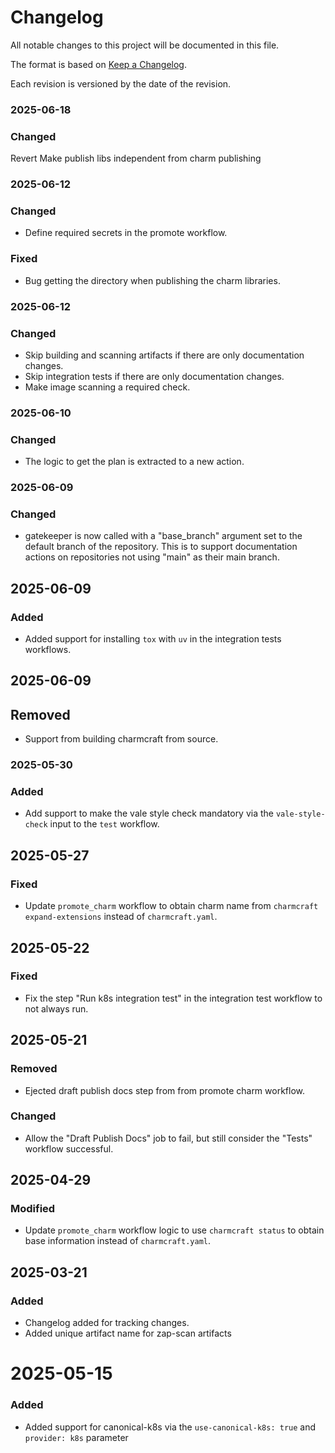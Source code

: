 # Changelog

All notable changes to this project will be documented in this file.

The format is based on [Keep a Changelog](https://keepachangelog.com/en/1.1.0/).

Each revision is versioned by the date of the revision.

### 2025-06-18

### Changed

Revert Make publish libs independent from charm publishing

### 2025-06-12

### Changed

- Define required secrets in the promote workflow.

### Fixed

- Bug getting the directory when publishing the charm libraries.

### 2025-06-12

### Changed

- Skip building and scanning artifacts if there are only documentation changes.
- Skip integration tests if there are only documentation changes.
- Make image scanning a required check.

### 2025-06-10

### Changed

- The logic to get the plan is extracted to a new action.

### 2025-06-09

### Changed

- gatekeeper is now called with a "base_branch" argument set to the default branch of the repository. This is to support documentation actions on repositories not using "main" as their main branch.

## 2025-06-09

### Added

- Added support for installing `tox` with `uv` in the integration tests workflows.

## 2025-06-09

## Removed

- Support from building charmcraft from source.

### 2025-05-30

### Added

- Add support to make the vale style check mandatory via the `vale-style-check` input to the `test` workflow.

## 2025-05-27

### Fixed

- Update `promote_charm` workflow to obtain charm name from `charmcraft expand-extensions` instead 
  of `charmcraft.yaml`.

## 2025-05-22

### Fixed

- Fix the step "Run k8s integration test" in the integration test workflow to not always run.

## 2025-05-21

### Removed

- Ejected draft publish docs step from from promote charm workflow.

### Changed

- Allow the "Draft Publish Docs" job to fail, but still consider the "Tests" workflow successful.

## 2025-04-29

### Modified

- Update `promote_charm` workflow logic to use `charmcraft status` to obtain base information instead of `charmcraft.yaml`.


## 2025-03-21

### Added

- Changelog added for tracking changes.
- Added unique artifact name for zap-scan artifacts

# 2025-05-15

### Added

- Added support for canonical-k8s via the `use-canonical-k8s: true` and `provider: k8s` parameter
